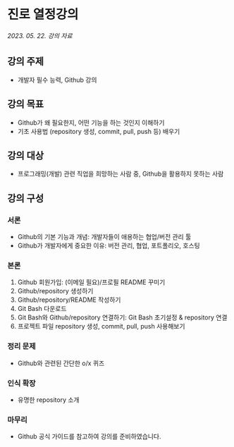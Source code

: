 # 진로 열정강의
###### 2023. 05. 22. 강의 자료

## 강의 주제
- 개발자 필수 능력, Github 강의

## 강의 목표
- Github가 왜 필요한지, 어떤 기능을 하는 것인지 이해하기
- 기초 사용법 (repository 생성, commit, pull, push 등) 배우기

## 강의 대상
- 프로그래밍(개발) 관련 직업을 희망하는 사람 중, Github을 활용하지 못하는 사람

## 강의 구성
### 서론
- Github의 기본 기능과 개념: 개발자들이 애용하는 협업/버전 관리 툴
- Github가 개발자에게 중요한 이유: 버전 관리, 협업, 포트폴리오, 호스팅

### 본론
1. Github 회원가입: (이메일 필요)/프로필 README 꾸미기
2. Github/repository 생성하기
3. Github/repository/README 작성하기
4. Git Bash 다운로드
5. Git Bash와 Github/repository 연결하기: Git Bash 초기설정 & repository 연결
6. 프로젝트 파일 repository 생성, commit, pull, push 사용해보기

### 정리 문제
- Github와 관련된 간단한 o/x 퀴즈

### 인식 확장
- 유명한 repository 소개

### 마무리
- Github 공식 가이드를 참고하여 강의를 준비하였습니다.
